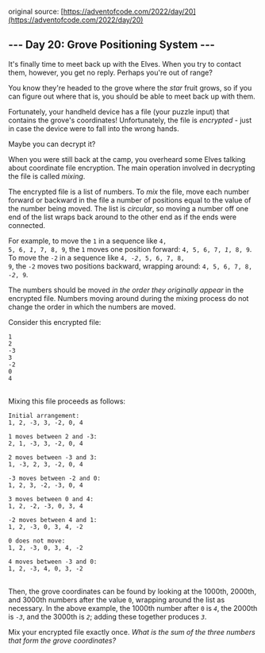 original source: [https://adventofcode.com/2022/day/20](https://adventofcode.com/2022/day/20)
## --- Day 20: Grove Positioning System ---
It's finally time to meet back up with the Elves. When you try to contact them, however, you get no reply. Perhaps you're out of range?

You know they're headed to the grove where the <em>star</em> fruit grows, so if you can figure out where that is, you should be able to meet back up with them.

Fortunately, your handheld device has a file (your puzzle input) that contains the grove's coordinates! Unfortunately, the file is <em>encrypted</em> - just in case the device were to fall into the wrong hands.

Maybe you can decrypt it?

When you were still back at the camp, you overheard some Elves talking about coordinate file encryption. The main operation involved in decrypting the file is called <em>mixing</em>.

The encrypted file is a list of numbers. To <em>mix</em> the file, move each number forward or backward in the file a number of positions equal to the value of the number being moved. The list is <em>circular</em>, so moving a number off one end of the list wraps back around to the other end as if the ends were connected.

For example, to move the <code>1</code> in a sequence like <code>4, 5, 6, <em>1</em>, 7, 8, 9</code>, the <code>1</code> moves one position forward: <code>4, 5, 6, 7, <em>1</em>, 8, 9</code>. To move the <code>-2</code> in a sequence like <code>4, <em>-2</em>, 5, 6, 7, 8, 9</code>, the <code>-2</code> moves two positions backward, wrapping around: <code>4, 5, 6, 7, 8, <em>-2</em>, 9</code>.

The numbers should be moved <em>in the order they originally appear</em> in the encrypted file. Numbers moving around during the mixing process do not change the order in which the numbers are moved.

Consider this encrypted file:

<pre>
<code>1
2
-3
3
-2
0
4
</code>
</pre>

Mixing this file proceeds as follows:

<pre>
<code>Initial arrangement:
1, 2, -3, 3, -2, 0, 4

1 moves between 2 and -3:
2, 1, -3, 3, -2, 0, 4

2 moves between -3 and 3:
1, -3, 2, 3, -2, 0, 4

-3 moves between -2 and 0:
1, 2, 3, -2, -3, 0, 4

3 moves between 0 and 4:
1, 2, -2, -3, 0, 3, 4

-2 moves between 4 and 1:
1, 2, -3, 0, 3, 4, -2

0 does not move:
1, 2, -3, 0, 3, 4, -2

4 moves between -3 and 0:
1, 2, -3, 4, 0, 3, -2
</code>
</pre>

Then, the grove coordinates can be found by looking at the 1000th, 2000th, and 3000th numbers after the value <code>0</code>, wrapping around the list as necessary. In the above example, the 1000th number after <code>0</code> is <code><em>4</em></code>, the 2000th is <code><em>-3</em></code>, and the 3000th is <code><em>2</em></code>; adding these together produces <code><em>3</em></code>.

Mix your encrypted file exactly once. <em>What is the sum of the three numbers that form the grove coordinates?</em>



